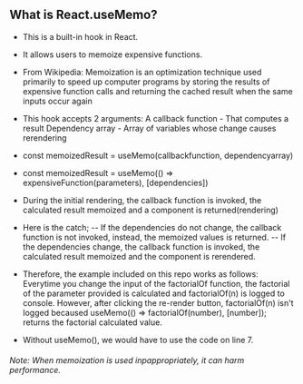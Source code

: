 ## What is React.useMemo?

- This is a built-in hook in React.
- It allows users to memoize expensive functions.

- From Wikipedia: Memoization is an optimization technique used primarily to speed up computer programs by storing the results of expensive function calls and returning the cached result when the same inputs occur again

- This hook accepts 2 arguments: 
   A callback function - That computes a result
   Dependency array - Array of variables whose change causes rerendering

- const memoizedResult = useMemo(callbackfunction, dependencyarray)
- const memoizedResult = useMemo(() => expensiveFunction(parameters), [dependencies])

- During the initial rendering, the callback function is invoked, the calculated result memoized and a component is returned(rendering)

- Here is the catch;
 -- If the dependencies do not change, the callback function is not invoked, instead, the memoized values is returned.
 -- If the dependencies change, the callback function is invoked, the calculated result memoized and the component is rerendered.


- Therefore, the example included on this repo works as follows:
Everytime you change the input of the factorialOf function, the factorial of the parameter provided is calculated and  factorialOf(n) is logged to console. However, after clicking the re-render button, factorialOf(n) isn't logged becaused useMemo(() => factorialOf(number), [number]); returns the factorial calculated value.
- Without useMemo(), we would have to use the code on line 7.

###### Note: When memoization is used inpappropriately, it can harm performance.